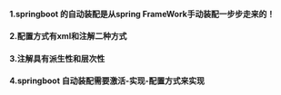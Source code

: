 #### 1.springboot 的自动装配是从spring FrameWork手动装配一步步走来的！

#### 2.配置方式有xml和注解二种方式

#### 3.注解具有派生性和层次性

#### 4.springboot 自动装配需要激活-实现-配置方式来实现
    